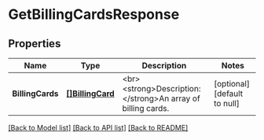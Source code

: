 # GetBillingCardsResponse

## Properties
Name | Type | Description | Notes
------------ | ------------- | ------------- | -------------
**BillingCards** | [**[]BillingCard**](BillingCard.md) | &lt;br&gt;&lt;strong&gt;Description: &lt;/strong&gt;An array of billing cards.  | [optional] [default to null]

[[Back to Model list]](../README.md#documentation-for-models) [[Back to API list]](../README.md#documentation-for-api-endpoints) [[Back to README]](../README.md)

